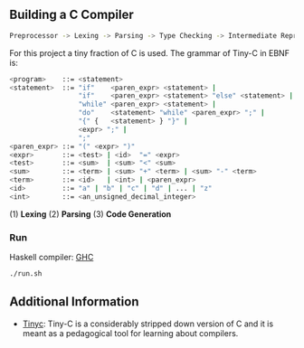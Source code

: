 ## Building a C Compiler

```bash
Preprocessor -> Lexing -> Parsing -> Type Checking -> Intermediate Representation -> Optimization -> Code Generation
```

For this project a tiny fraction of C is used. The grammar of Tiny-C in EBNF is:
```bash
<program>    ::= <statement>
<statement>  ::= "if"    <paren_expr> <statement> |
                 "if"    <paren_expr> <statement> "else" <statement> |
                 "while" <paren_expr> <statement> |
                 "do"    <statement> "while" <paren_expr> ";" |
                 "{" {   <statement> } "}" |
                 <expr> ";" |
                 ";"
<paren_expr> ::= "(" <expr> ")"
<expr>       ::= <test> | <id>  "=" <expr>
<test>       ::= <sum>  | <sum> "<" <sum>
<sum>        ::= <term> | <sum> "+" <term> | <sum> "-" <term>
<term>       ::= <id>   | <int> | <paren_expr>
<id>         ::= "a" | "b" | "c" | "d" | ... | "z"
<int>        ::= <an_unsigned_decimal_integer>
```

(1) **Lexing**
(2) **Parsing**
(3) **Code Generation**

### Run

Haskell compiler: [GHC](https://www.haskell.org/ghc/)
```bash
./run.sh
```

## Additional Information

- [Tinyc](http://www.iro.umontreal.ca/~felipe/IFT2030-Automne2002/Complements/tinyc.c): Tiny-C is a considerably stripped down version of C and it is meant as a pedagogical tool for learning about compilers.
